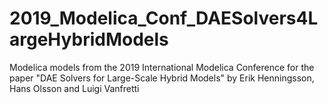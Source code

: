 # 2019_Modelica_Conf_DAESolvers4LargeHybridModels
Modelica models from the 2019 International Modelica Conference for the paper "DAE Solvers for Large-Scale Hybrid Models" by Erik Henningsson, Hans Olsson and Luigi Vanfretti
